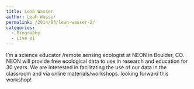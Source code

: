 ```yaml
---
title: Leah Wasser
author: Leah Wasser
permalink: /2014/04/leah-wasser-2/
categories:
  - Biography
  - Live 01
---
```

I&#8217;m a science educator /remote sensing ecologist at NEON in Boulder, CO. NEON will provide free ecological data to use in research and education for 30 years. We are interested in facilitating the use of our data in the classroom and via online materials/workshops. looking forward this workshop!
